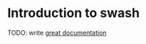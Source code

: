# Introduction to swash

TODO: write [great documentation](http://jacobian.org/writing/what-to-write/)
